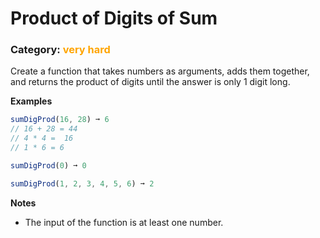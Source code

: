 # Product of Digits of Sum
### **Category: <span style="color: orange">very hard</span>**

Create a function that takes numbers as arguments, adds them together, and returns the product of digits until the answer is only 1 digit long.


**Examples**
```javascript
sumDigProd(16, 28) ➞ 6
// 16 + 28 = 44
// 4 * 4 =  16
// 1 * 6 = 6

sumDigProd(0) ➞ 0

sumDigProd(1, 2, 3, 4, 5, 6) ➞ 2
```

**Notes**

- The input of the function is at least one number.